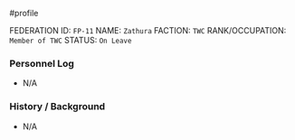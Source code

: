 #profile 

FEDERATION ID: `FP-11`
NAME: `Zathura`
FACTION: `TWC`
RANK/OCCUPATION: `Member of TWC`
STATUS: `On Leave`

### Personnel Log
- N/A

### History / Background
- N/A
